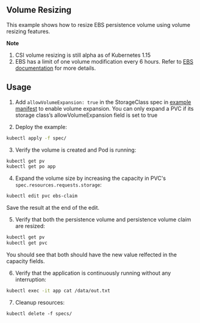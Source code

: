## Volume Resizing
This example shows how to resize EBS persistence volume using volume resizing features.

**Note**
1. CSI volume resizing is still alpha as of Kubernetes 1.15
2. EBS has a limit of one volume modification every 6 hours. Refer to [EBS documentation](https://docs.aws.amazon.com/AWSEC2/latest/APIReference/API_ModifyVolume.html) for more details.

## Usage
1. Add `allowVolumeExpansion: true` in the StorageClass spec in [example manifest](./spec/example.yaml) to enable volume expansion. You can only expand a PVC if its storage class’s allowVolumeExpansion field is set to true

2. Deploy the example:
```sh
kubectl apply -f spec/
``` 

3. Verify the volume is created and Pod is running:
```sh
kubectl get pv
kubectl get po app
```

4. Expand the volume size by increasing the capacity in PVC's `spec.resources.requests.storage`:
```sh
kubectl edit pvc ebs-claim
```
Save the result at the end of the edit.

5. Verify that both the persistence volume and persistence volume claim are resized:
```sh
kubectl get pv
kubectl get pvc
```
You should see that both should have the new value relfected in the capacity fields.

6. Verify that the application is continuously running without any interruption:
```sh
kubectl exec -it app cat /data/out.txt
```

7. Cleanup resources:
```
kubectl delete -f specs/
```
